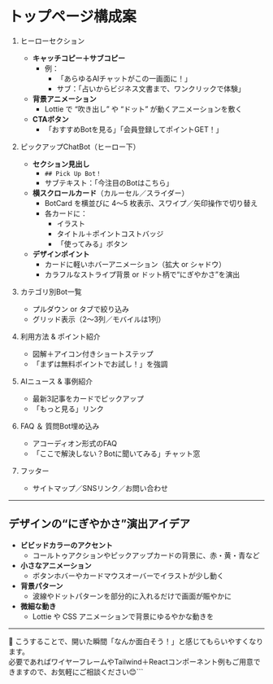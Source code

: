 # トップページ構成案

1. ヒーローセクション
   - **キャッチコピー＋サブコピー**  
     - 例：  
       - 「あらゆるAIチャットがこの一画面に！」  
       - サブ：「占いからビジネス文書まで、ワンクリックで体験」  
   - **背景アニメーション**  
     - Lottie で “吹き出し” や “ドット” が動くアニメーションを敷く  
   - **CTAボタン**  
     - 「おすすめBotを見る」「会員登録してポイントGET！」  

2. ピックアップChatBot（ヒーロー下）
   - **セクション見出し**  
     - `## Pick Up Bot！`  
     - サブテキスト：「今注目のBotはこちら」  
   - **横スクロールカード**（カルーセル／スライダー）  
     - BotCard を横並びに 4〜5 枚表示、スワイプ／矢印操作で切り替え  
     - 各カードに：  
       - イラスト  
       - タイトル＋ポイントコストバッジ  
       - 「使ってみる」ボタン  
   - **デザインポイント**  
     - カードに軽いホバーアニメーション（拡大 or シャドウ）  
     - カラフルなストライプ背景 or ドット柄で“にぎやかさ”を演出  

3. カテゴリ別Bot一覧
   - プルダウン or タブで絞り込み  
   - グリッド表示（2〜3列／モバイルは1列）  

4. 利用方法 & ポイント紹介
   - 図解＋アイコン付きショートステップ  
   - 「まずは無料ポイントでお試し！」を強調  

5. AIニュース & 事例紹介
   - 最新3記事をカードでピックアップ  
   - 「もっと見る」リンク  

6. FAQ ＆ 質問Bot埋め込み
   - アコーディオン形式のFAQ  
   - 「ここで解決しない？Botに聞いてみる」チャット窓  

7. フッター
   - サイトマップ／SNSリンク／お問い合わせ  

---

## デザインの“にぎやかさ”演出アイデア

- **ビビッドカラーのアクセント**  
  - コールトゥアクションやピックアップカードの背景に、赤・黄・青など  
- **小さなアニメーション**  
  - ボタンホバーやカードマウスオーバーでイラストが少し動く  
- **背景パターン**  
  - 波線やドットパターンを部分的に入れるだけで画面が賑やかに  
- **微細な動き**  
  - Lottie や CSS アニメーションで背景にゆるやかな動きを  

---

🎨 こうすることで、開いた瞬間「なんか面白そう！」と感じてもらいやすくなります。  
必要であればワイヤーフレームやTailwind＋Reactコンポーネント例もご用意できますので、お気軽にご相談ください😊```

